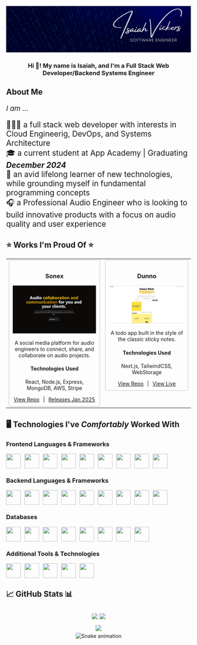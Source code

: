 <div>
  <img src="./images/isaiah-vickers_banner.png" />
</div>

<h3 align="center">Hi 👋! My name is Isaiah, and I'm a Full Stack Web Developer/Backend Systems Engineer</h3>

<h2>About Me</h2>
<p style="font-size: 1.2rem; font-style: italic;">I am ...</p>
<p style="font-size: 1.3rem;">
  👨🏾‍💻 a full stack web developer with interests in Cloud Engineerig, DevOps, and Systems Architecture
  <br/>
  🎓 a current student at App Academy | Graduating <strong><em>December 2024</em></strong>
  <br/>
  🧠 an avid lifelong learner of new technologies, while grounding myself in fundamental programming concepts
  <br/>
  🎧 a Professional Audio Engineer who is looking to build innovative products with a focus on audio quality and user experience
</p>

## ⭐ Works I'm Proud Of ⭐

<table>
  <tbody>
    <tr>
      <td valign="top">
        <div align="center" style="border: 1px solid #c1c1c1; border-radius: 5px; padding: 10px; height: 100%;">
          <div>
            <h3>Sonex</h3>
            <img src="./images/sonex_demo.png" width="100%" />
            <p>
              A social media platform for audio engineers to connect, share, and collaborate on audio projects.
            </p>
          </div>
          <div>
            <h4>Technologies Used</h4>
            <p>React, Node.js, Express, MongoDB, AWS, Stripe</p>
          </div>
          <div style="display: flex; justify-content: center; align-items: center; gap: 10px;">
            <a href="https://github.com/izzymadethat/sonex" rel="nofollow">View Repo</a>
            <span>|</span>
            <a href="#">Releases Jan 2025</a>
          </div>
        </div>
      </td>
      <td valign="top">
        <div align="center" style="border: 1px solid #c1c1c1; border-radius: 5px; padding: 10px; height: 100%;">
          <div>
            <h3>Dunno</h3>
            <img src="./images/dunno_demo.png" width="100%" />
            <p>
              A todo app built in the style of the classic sticky notes.
            </p>
          </div>
          <div>
            <h4>Technologies Used</h4>
            <p>Next.js, TailwindCSS, WebStorage</p>
          </div>
          <div style="display: flex; justify-content: center; align-items: center; gap: 10px;">
            <a href="https://github.com/izzymadethat/dunno-todoapp" rel="nofollow">View Repo</a>
            <span>|</span>
            <a href="https://dunno-todoapp.vercel.app/" rel="nofollow" target="_blank">View Live</a>
          </div>
        </div>
      </td>
    </tr>
  </tbody>
</table>

## 🖥️ Technologies I've **_Comfortably_** Worked With

<h3>Frontend Languages & Frameworks</h3>
<div style="display: flex; align-items: center; gap: 10px;">
  <img src="https://cdn.jsdelivr.net/gh/devicons/devicon/icons/html5/html5-original.svg" width="40" height="40"/>
  <img src="https://cdn.jsdelivr.net/gh/devicons/devicon/icons/css3/css3-original.svg" width="40" height="40"/>
  <img src="https://cdn.jsdelivr.net/gh/devicons/devicon/icons/javascript/javascript-original.svg" width="40" height="40"/>
  <img src="https://cdn.jsdelivr.net/gh/devicons/devicon/icons/typescript/typescript-original.svg" width="40" height="40"/>
  <img src="https://cdn.jsdelivr.net/gh/devicons/devicon/icons/react/react-original.svg" width="40" height="40"/>
  <img src="https://cdn.jsdelivr.net/gh/devicons/devicon/icons/nextjs/nextjs-original.svg" width="40" height="40"/>
  <img src="https://cdn.jsdelivr.net/gh/devicons/devicon/icons/redux/redux-original.svg" width="40" height="40"/>
  <img src="https://cdn.jsdelivr.net/gh/devicons/devicon/icons/tailwindcss/tailwindcss-plain.svg" width="40" height="40"/>
  <img src="https://cdn.jsdelivr.net/gh/devicons/devicon/icons/sass/sass-original.svg" width="40" height="40"/>
</div>

<h3>Backend Languages & Frameworks</h3>
<div style="display: flex; align-items: center; gap: 10px;">
  <img src="https://cdn.jsdelivr.net/gh/devicons/devicon/icons/python/python-original.svg" width="40" height="40"/>
  <img src="https://cdn.jsdelivr.net/gh/devicons/devicon/icons/flask/flask-original.svg" width="40" height="40"/>
  <img src="https://cdn.jsdelivr.net/gh/devicons/devicon/icons/nodejs/nodejs-original.svg" width="40" height="40"/>
  <img src="https://cdn.jsdelivr.net/gh/devicons/devicon/icons/rails/rails-plain.svg" width="40" height="40"/>
  <img src="https://cdn.jsdelivr.net/gh/devicons/devicon/icons/express/express-original.svg" width="40" height="40"/>
  <img src="https://cdn.jsdelivr.net/gh/devicons/devicon/icons/csharp/csharp-original.svg" width="40" height="40"/>
  <img src="https://cdn.jsdelivr.net/gh/devicons/devicon/icons/amazonwebservices/amazonwebservices-original.svg" width="40" height="40"/>
  <img src="https://cdn.jsdelivr.net/gh/devicons/devicon/icons/firebase/firebase-plain.svg" width="40" height="40"/>
  <img src="https://cdn.jsdelivr.net/gh/devicons/devicon/icons/supabase/supabase-original.svg" width="40" height="40"/>
</div>

<h3>Databases</h3>
<div style="display: flex; align-items: center; gap: 10px;">
  <img src="https://cdn.jsdelivr.net/gh/devicons/devicon/icons/postgresql/postgresql-original.svg" width="40" height="40"/>
  <img src="https://cdn.jsdelivr.net/gh/devicons/devicon/icons/mysql/mysql-original.svg" width="40" height="40"/>
  <img src="https://cdn.jsdelivr.net/gh/devicons/devicon/icons/sqlite/sqlite-original.svg" width="40" height="40"/>
  <img src="https://cdn.jsdelivr.net/gh/devicons/devicon/icons/mongodb/mongodb-original.svg" width="40" height="40"/>
  <img src="https://cdn.jsdelivr.net/gh/devicons/devicon/icons/sqlalchemy/sqlalchemy-original.svg" width="40" height="40"/>
  <img src="https://cdn.jsdelivr.net/gh/devicons/devicon/icons/sequelize/sequelize-original.svg" width="40" height="40"/>
  <img src="https://cdn.jsdelivr.net/gh/devicons/devicon/icons/prisma/prisma-original.svg" width="40" height="40"/>
  <img src="https://cdn.jsdelivr.net/gh/devicons/devicon/icons/mongoose/mongoose-original.svg" width="40" height="40"/>
</div>

<h3>Additional Tools & Technologies</h3>
<div style="display: flex; align-items: center; gap: 10px;">
  <img src="https://cdn.jsdelivr.net/gh/devicons/devicon/icons/linux/linux-original.svg" width="40" height="40"/>
  <img src="https://cdn.jsdelivr.net/gh/devicons/devicon/icons/docker/docker-original.svg" width="40" height="40"/>
  <img src="https://cdn.jsdelivr.net/gh/devicons/devicon/icons/kubernetes/kubernetes-plain.svg" width="40" height="40"/>
  <img src="https://cdn.jsdelivr.net/gh/devicons/devicon/icons/git/git-original.svg" width="40" height="40"/>
  <img src="https://cdn.jsdelivr.net/gh/devicons/devicon/icons/github/github-original.svg" width="40" height="40"/>
</div>

<h2>📈 GitHub Stats 📊</h2>

###

<div style="display: flex; margin-top: 32px; justify-content: center; gap: 5px;">
  <img src="https://github-readme-stats.vercel.app/api?username=izzymadethat&theme=tokyonight&show_icons=true&hide_border=true&count_private=true"></img>
   <img src="https://github-readme-stats.vercel.app/api/top-langs/?username=izzymadethat&theme=tokyonight&show_icons=true&hide_border=true&layout=compact"></img>
  
</div>

<div align="center" style="margin-top: 16px;">
 <img src="https://github-readme-streak-stats.herokuapp.com/?user=izzymadethat&theme=tokyonight&hide_border=true"></img>
</div>

<div align="center">
  <img align="center" src="https://raw.githubusercontent.com/izzymadethat/izzymadethat/output/snake.svg" alt="Snake animation" />
</div>

###

<!-- <div align="center">
  <a href="https://discord.com/channels/isaiah_vickers" target="_blank">
    <img src="https://img.shields.io/static/v1?message=Discord&logo=discord&label=&color=7289DA&logoColor=white&labelColor=&style=for-the-badge" height="35" alt="discord logo"  />
  </a>
  <a href="mailto:isaiah.vickers@outlook.com" target="_blank">
    <img src="https://img.shields.io/static/v1?message=Gmail&logo=gmail&label=&color=D14836&logoColor=white&labelColor=&style=for-the-badge" height="35" alt="gmail logo"  />
  </a>
  <a href="https://www.linkedin.com/in/isaiah-vickers/" target="_blank">
    <img src="https://img.shields.io/static/v1?message=LinkedIn&logo=linkedin&label=&color=0077B5&logoColor=white&labelColor=&style=for-the-badge" height="35" alt="linkedin logo"  />
  </a>
</div>

###

<br clear="both">


### -->

<!---
izzymadethat/izzymadethat is a ✨ special ✨ repository because its `README.md` (this file) appears on your GitHub profile.
You can click the Preview link to take a look at your changes.
--->
